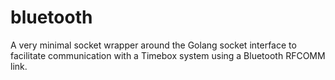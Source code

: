 # bluetooth

A very minimal socket wrapper around the Golang socket interface to facilitate communication with a Timebox system using a Bluetooth RFCOMM link.